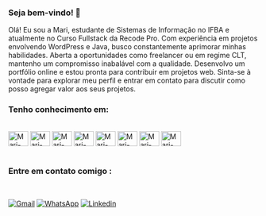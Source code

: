 ### Seja bem-vindo! 👋

Olá! Eu sou a Mari, estudante de Sistemas de Informação no IFBA e atualmente no Curso Fullstack da Recode Pro. Com experiência em projetos envolvendo WordPress e Java, busco constantemente aprimorar minhas habilidades. Aberta a oportunidades como freelancer ou em regime CLT, mantenho um compromisso inabalável com a qualidade. Desenvolvo um portfólio online e estou pronta para contribuir em projetos web. Sinta-se à vontade para explorar meu perfil e entrar em contato para discutir como posso agregar valor aos seus projetos.
### Tenho conhecimento em:
<div style="display: inline_block"><br>
  <img align="center" alt="Mari-HTML" height="30" width="40" src="https://cdn.jsdelivr.net/gh/devicons/devicon/icons/html5/html5-original.svg">
   <img  align="center" alt="Mari-CSS" height="30" width="40" src="https://cdn.jsdelivr.net/gh/devicons/devicon/icons/css3/css3-original.svg">        
   <img  align="center" alt="Mari-BOOTSTRAP" height="30" width="40" src="https://cdn.jsdelivr.net/gh/devicons/devicon/icons/bootstrap/bootstrap-original.svg" />
     <img align="center" alt="Mari-Js" height="30" width="40" src="https://cdn.jsdelivr.net/gh/devicons/devicon/icons/javascript/javascript-original.svg">
   <img align="center" alt="Mari-wordpress" height="30" width="40"src="https://cdn.jsdelivr.net/gh/devicons/devicon/icons/wordpress/wordpress-plain.svg" />    
 <img align="center" alt="Mari-php" height="30" width="40"src="https://cdn.jsdelivr.net/gh/devicons/devicon/icons/php/php-original.svg" />   
  <img align="center" alt="Mari-JAVA" height="30" width="40" src="https://cdn.jsdelivr.net/gh/devicons/devicon/icons/java/java-original.svg">   
 <img align="center" alt="Mari-Mysql" height="30" width="40"src="https://cdn.jsdelivr.net/gh/devicons/devicon/icons/mysql/mysql-plain.svg" />
                   
</div>

<br>

### Entre em contato comigo :

<div style="display: inline_block"><br>
 
[![Gmail](https://img.shields.io/badge/Gmail-D14836?style=for-the-badge&logo=gmail&logoColor=white)](mailto:marimoreirabsi@gmail.com)
[![WhatsApp](https://img.shields.io/badge/WhatsApp-25D366?style=for-the-badge&logo=whatsapp&logoColor=white)](https://api.whatsapp.com/send?phone=5577981345510&text=Ol%C3%A1!%20Estou%20entrando%20em%20contato%20pelo%20GitHub)
[![Linkedin](https://img.shields.io/badge/LinkedIn-0077B5?style=for-the-badge&logo=linkedin&logoColor=white)](https://www.linkedin.com/in/mariana-moreira-santos-39417828a/)

</div>


